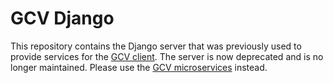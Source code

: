 # GCV Django

This repository contains the Django server that was previously used to provide services for the [GCV client](https://github.com/legumeinfo/gcv-client).
The server is now deprecated and is no longer maintained.
Please use the [GCV microservices](https://github.com/legumeinfo/gcv-microservices) instead.
